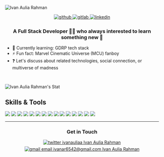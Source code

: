 ![Ivan Aulia Rahman](https://images4.imagebam.com/6f/24/9a/ME4W2RR_o.png)

<div align="center">
<a href="https://gist.github.com/ivanauliaa" target="_blank">
<img src=https://img.shields.io/badge/github-%2324292e.svg?&style=for-the-badge&logo=github&logoColor=white alt=github style="margin-bottom: 5px;" />
</a>
<a href="https://gitlab.com/ivanauliaa" target="_blank">
<img src=https://img.shields.io/badge/GitLab-330F63?style=for-the-badge&logo=gitlab&logoColor=white alt=gitlab style="margin-bottom: 5px;" />
</a>
<a href="https://linkedin.com/in/ivanauliaa" target="_blank">
<img src=https://img.shields.io/badge/linkedin-%231E77B5.svg?&style=for-the-badge&logo=linkedin&logoColor=white alt=linkedin style="margin-bottom: 5px;" />
</a>  
</div>

### <div align="center">A Full Stack Developer 👨‍💻 who always interested to learn something new 🚀</div>  

- 🌱 Currently learning: GDRP tech stack
- ⚡ Fun fact: Marvel Cinematic Universe (MCU) fanboy
- ❓ Let's discuss about related technologies, social connection, or multiverse of madness  

<br/> 

![Ivan Aulia Rahman's Stat](https://github-readme-stats.vercel.app/api?username=ivanauliaa&show_icons=true&theme=github_dark&hide_border=true?include_all_commits=true)

## Skills & Tools
![](https://img.shields.io/badge/Go-00ADD8?style=for-the-badge&logo=go&logoColor=white)
![](https://img.shields.io/badge/Docker-2CA5E0?style=for-the-badge&logo=docker&logoColor=white)
![](https://img.shields.io/badge/Node.js-339933?style=for-the-badge&logo=nodedotjs&logoColor=white)
![](https://img.shields.io/badge/PostgreSQL-316192?style=for-the-badge&logo=postgresql&logoColor=white)
![](https://img.shields.io/badge/Git-F05032?style=for-the-badge&logo=git&logoColor=white)
![](https://img.shields.io/badge/Laravel-FF2D20?style=for-the-badge&logo=laravel&logoColor=white)
![](https://img.shields.io/badge/MySQL-005C84?style=for-the-badge&logo=mysql&logoColor=white)
![](https://img.shields.io/badge/HTML5-E34F26?style=for-the-badge&logo=html5&logoColor=white)
![](https://img.shields.io/badge/CSS3-1572B6?style=for-the-badge&logo=css3&logoColor=white)
![](https://img.shields.io/badge/JavaScript-323330?style=for-the-badge&logo=javascript&logoColor=F7DF1E)
![](https://img.shields.io/badge/json-5E5C5C?style=for-the-badge&logo=json&logoColor=white)
![](https://img.shields.io/badge/Netlify-00C7B7?style=for-the-badge&logo=netlify&logoColor=white)
![](https://img.shields.io/badge/Visual_Studio_Code-0078D4?style=for-the-badge&logo=visual%20studio%20code&logoColor=white)
![](https://img.shields.io/badge/Postman-FF6C37?style=for-the-badge&logo=Postman&logoColor=white)
![](https://img.shields.io/badge/Figma-F24E1E?style=for-the-badge&logo=figma&logoColor=white)

----

<div align="center">
  
### <div align="center">Get in Touch</div>
  
<a href="https://twitter.com/ivanauliaaa" target="_blank">
<img src="https://img.shields.io/badge/twitter-%2300acee.svg?&style=for-the-badge&logo=twitter&logoColor=white" alt="twitter ivanauliaa Ivan Aulia Rahman" style="margin-bottom: 5px;"/>
</a>
<a href="mailto:ivanar6542@gmail.com" target="_blank">
<img src="https://img.shields.io/badge/Gmail-D14836?style=for-the-badge&logo=gmail&logoColor=white" alt="gmail email ivanar6542@gmail.com Ivan Aulia Rahman" style="margin-bottom: 5px;"/>
</a>
</div>
